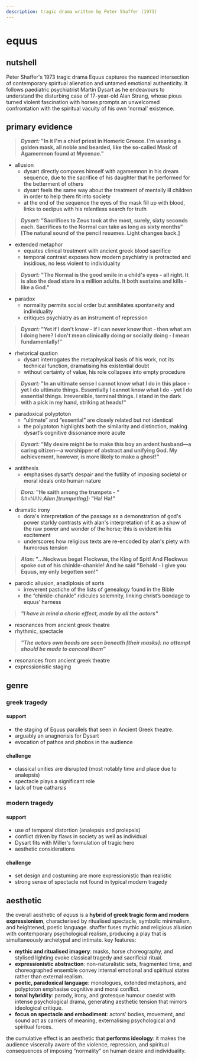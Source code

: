 ```yaml
---
description: tragic drama written by Peter Shaffer (1973)
---
```


# equus

## nutshell

Peter Shaffer's 1973 tragic drama Equus captures the nuanced intersection of contemporary spiritual alienation and untamed emotional authenticity. It follows paediatric psychiatrist Martin Dysart as he endeavours to understand the disturbing case of 17-year-old Alan Strang, whose pious turned violent fascination with horses prompts an unwelcomed confrontation with the spiritual vacuity of his own 'normal' existence.

## primary evidence

> _**Dysart:**_**&#x20;"In it I'm a chief priest in Homeric Greece. I'm wearing a golden mask, all noble and bearded, like the so-called Mask of Agamemnon found at Mycenae."**

* allusion
  * dysart directly compares himself with agamemnon in his dream sequence, due to the sacrifice of his daughter that he performed for the betterment of others
  * dysart feels the same way about the treatment of mentally ill children in order to help them fit into society
  * at the end of the sequence the eyes of the mask fill up with blood, links to oedipus with his relentless search for truth

> _**Dysart:**_**&#x20;"Sacrifices to Zeus took at the most, surely, sixty seconds each. Sacrifices to the Normal can take as long as sixty months" \[The natural sound of the pencil resumes. Light changes back.]**

* extended metaphor
  * equates clinical treatment with ancient greek blood sacrifice
  * temporal contrast exposes how modern psychiatry is protracted and insidious, no less violent to individuality

> _**Dysart:**_**&#x20;"The Normal is the good smile in a child's eyes - all right. It is also the dead stare in a million adults. It both sustains and kills - like a God."**

* paradox
  * normality permits social order but annihilates spontaneity and individuality
  * critiques psychiatry as an instrument of repression

> _**Dysart:**_**&#x20;"Yet if I don't know - if I can never know that - then what am I doing here? I don't mean clinically doing or socially doing - I mean fundamentally!"**

* rhetorical qustion
  * dysart interrogates the metaphysical basis of his work, not its technical function, dramatising his existential doubt
  * without certainty of value, his role collapses into empty procedure

> _**Dysart:**_**&#x20;"In an ultimate sense I cannot know what I do in this place - yet I do ultimate things. Essentially I cannot know what I do - yet I do essential things. Irreversible, terminal things. I stand in the dark with a pick in my hand, striking at heads!"**

* paradoxical polyptoton
  * “ultimate” and “essential” are closely related but not identical
  * the polyptoton highlights both the similarity and distinction, making dysart’s cognitive dissonance more acute

> _**Dysart:**_**&#x20;"My desire might be to make this boy an ardent husband—a caring citizen—a worshipper of abstract and unifying God. My achievement, however, is more likely to make a ghost!"**

* antithesis
  * emphasises dysart’s despair and the futility of imposing societal or moral ideals onto human nature

> _**Dora:**_**&#x20;"He saith among the trumpets - "**\
> &#xNAN;_**Alan \[trumpeting]:**_**&#x20;"Ha! Ha!"**

* dramatic irony
  * dora's interpretation of the passage as a demonstration of god's power starkly contrasts with alan's interpretation of it as a show of the raw power and wonder of the horse; this is evident in his excitement
  * underscores how religious texts are re-encoded by alan's piety with humorous tension

> _**Alan:**_**&#x20;"…Neckwus begat Fleckwus, the King of Spit! And Fleckwus spoke out of his chinkle-chankle! And he said "Behold - I give you Equus, my only begotten son!"**

* parodic allusion, anadiplosis of sorts
  * irreverent pastiche of the lists of genealogy found in the Bible
  * the “chinkle-chankle” ridicules solemnity, linking christ’s bondage to equus’ harness

> _**"I have in mind a choric effect, made by all the actors"**_

* resonances from ancient greek theatre
* rhythmic, spectacle

> _**"The actors own heads are seen beneath \[their masks]: no attempt should be made to conceal them"**_

* resonances from ancient greek theatre
* expressionistic staging

## genre

### greek tragedy

#### support

* the staging of Equus parallels that seen in Ancient Greek theatre.
* arguably an anagnorisis for Dysart
* evocation of pathos and phobos in the audience

#### challenge

* classical unities are disrupted (most notably time and place due to analepsis)
* spectacle plays a significant role
* lack of true catharsis

### modern tragedy

#### support

* use of temporal distortion (analepsis and prolepsis)
* conflict driven by flaws in society as well as individual
* Dysart fits with Miller's formulation of tragic hero
* aesthetic considerations

#### challenge

* set design and costuming are more expressionistic than realistic
* strong sense of spectacle not found in typical modern tragedy

## aesthetic

the overall aesthetic of _equus_ is a **hybrid of greek tragic form and modern expressionism**, characterised by ritualised spectacle, symbolic minimalism, and heightened, poetic language. shaffer fuses mythic and religious allusion with contemporary psychological realism, producing a play that is simultaneously archetypal and intimate. key features:

* **mythic and ritualised imagery**: masks, horse choreography, and stylised lighting evoke classical tragedy and sacrificial ritual.
* **expressionistic abstraction**: non-naturalistic sets, fragmented time, and choreographed ensemble convey internal emotional and spiritual states rather than external realism.
* **poetic, paradoxical language**: monologues, extended metaphors, and polyptoton emphasise cognitive and moral conflict.
* **tonal hybridity**: parody, irony, and grotesque humour coexist with intense psychological drama, generating aesthetic tension that mirrors ideological critique.
* **focus on spectacle and embodiment**: actors’ bodies, movement, and sound act as carriers of meaning, externalising psychological and spiritual forces.

the cumulative effect is an aesthetic that **performs ideology**: it makes the audience viscerally aware of the violence, repression, and spiritual consequences of imposing “normality” on human desire and individuality.
